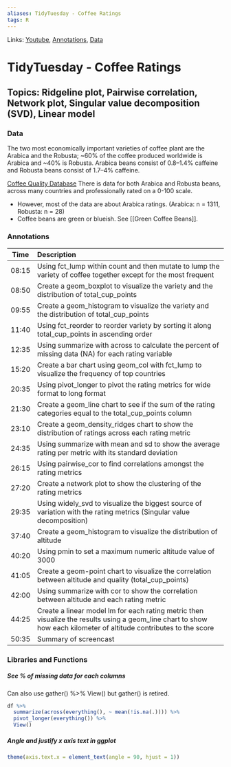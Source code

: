 ```yaml
---
aliases: TidyTuesday - Coffee Ratings
tags: R 
---
```

Links: [Youtube](https://www.youtube.com/watch?v=-1x8Kpyndss&t=495s), [Annotations](https://github.com/dgrtwo/data-screencasts/tree/master/screencast-annotations#coffee-ratings), [Data](https://github.com/rfordatascience/tidytuesday/blob/master/data/2020/2020-07-07/readme.md)

# TidyTuesday - Coffee Ratings
## Topics: Ridgeline plot, Pairwise correlation, Network plot, Singular value decomposition (SVD), Linear model

### Data
The two most economically important varieties of coffee plant are the Arabica and the Robusta; ~60% of the coffee produced worldwide is Arabica and ~40% is Robusta. Arabica beans consist of 0.8–1.4% caffeine and Robusta beans consist of 1.7–4% caffeine.

[Coffee Quality Database](https://github.com/jldbc/coffee-quality-database)
There is data for both Arabica and Robusta beans, across many countries and professionally rated on a 0-100 scale. 

* However, most of the data are about Arabica ratings. (Arabica: n = 1311, Robusta: n = 28)
* Coffee beans are green or blueish. See [[Green Coffee Beans]].

### Annotations
| Time  | Description                                                                                                                                                        |
| ----- |:------------------------------------------------------------------------------------------------------------------------------------------------------------------ |
| 08:15 | Using fct_lump within count and then mutate to lump the variety of coffee together except for the most frequent                                                    |
| 08:50 | Create a geom_boxplot to visualize the variety and the distribution of total_cup_points                                                                            |
| 09:55 | Create a geom_histogram to visualize the variety and the distribution of total_cup_points                                                                          |
| 11:40 | Using fct_reorder to reorder variety by sorting it along total_cup_points in ascending order                                                                       |
| 12:35 | Using summarize with across to calculate the percent of missing data (NA) for each rating variable                                                                 |
| 15:20 | Create a bar chart using geom_col with fct_lump to visualize the frequency of top countries                                                                        |
| 20:35 | Using pivot_longer to pivot the rating metrics for wide format to long format                                                                                      |
| 21:30 | Create a geom_line chart to see if the sum of the rating categories equal to the total_cup_points column                                                           |
| 23:10 | Create a geom_density_ridges chart to show the distribution of ratings across each rating metric                                                                   |
| 24:35 | Using summarize with mean and sd to show the average rating per metric with its standard deviation                                                                 |
| 26:15 | Using pairwise_cor to find correlations amongst the rating metrics                                                                                                 |
| 27:20 | Create a network plot to show the clustering of the rating metrics                                                                                                 |
| 29:35 | Using widely_svd to visualize the biggest source of variation with the rating metrics (Singular value decomposition)                                               |
| 37:40 | Create a geom_histogram to visualize the distribution of altitude                                                                                                  |
| 40:20 | Using pmin to set a maximum numeric altitude value of 3000                                                                                                         |
| 41:05 | Create a geom-point chart to visualize the correlation between altitude and quality (total_cup_points)                                                             |
| 42:00 | Using summarize with cor to show the correlation between altitude and each rating metric                                                                           |
| 44:25 | Create a linear model lm for each rating metric then visualize the results using a geom_line chart to show how each kilometer of altitude contributes to the score |
| 50:35 | Summary of screencast                                                                                                                                              |

### Libraries and Functions

##### See % of missing data for each columns
Can also use gather() %>% View() but gather() is retired.
```R
df %>%
  summarize(across(everything(), ~ mean(!is.na(.)))) %>% 
  pivot_longer(everything()) %>% 
  View()
```
  
##### Angle and justify x axis text in ggplot
```R
theme(axis.text.x = element_text(angle = 90, hjust = 1))
```

#####

#####

#####

#####
